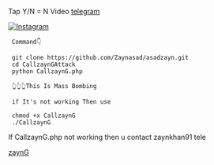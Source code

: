 Tap Y/N = N
Video <a href="https://t.me/instagramchennel">telegram</a>





<a href="https://instagram.com/mohammadasad.1" rel="nofollow"><img title="Instagram" src="https://camo.githubusercontent.com/603963737d345c892a61d11c6f0902b18b91f6fd1b5ae9754af77fd892fcd99c/68747470733a2f2f696d672e736869656c64732e696f2f62616467652f494e5354414752414d2d707572706c653f7374796c653d666f722d7468652d6261646765266c6f676f3d696e7374616772616d" data-canonical-src="https://img.shields.io/badge/INSTAGRAM-purple?style=for-the-badge&amp;logo=instagram" style="max-width:100%;"></a>
</p>


     Command👇

     git clone https://github.com/Zaynasad/asadzayn.git
     cd CallzaynGAttack
     python CallzaynG.php
     
     👆👆👆This Is Mass Bombing
     
     if It's not working Then use
     
     chmod +x CallzaynG
     ./CallzaynG
     

If CallzaynG.php not working then u contact zaynkhan91 tele




<a href="https://instagram.com/mohammadasad.1">zaynG</a>
